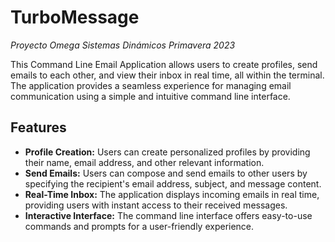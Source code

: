 # TurboMessage

_Proyecto Omega Sistemas Dinámicos Primavera 2023_

This Command Line Email Application allows users to create profiles, send emails to each other, and view their inbox in real time, all within the terminal. The application provides a seamless experience for managing email communication using a simple and intuitive command line interface.

## Features
- **Profile Creation:** Users can create personalized profiles by providing their name, email address, and other relevant information.
- **Send Emails:** Users can compose and send emails to other users by specifying the recipient's email address, subject, and message content.
- **Real-Time Inbox:** The application displays incoming emails in real time, providing users with instant access to their received messages.
- **Interactive Interface:** The command line interface offers easy-to-use commands and prompts for a user-friendly experience.
